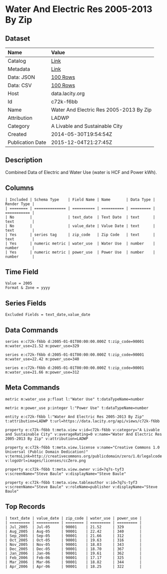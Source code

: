 # Water And Electric Res 2005-2013 By Zip

## Dataset

| Name | Value |
| :--- | :---- |
| Catalog | [Link](https://catalog.data.gov/dataset/water-and-electric-res-2005-2013-by-zip) |
| Metadata | [Link](https://data.lacity.org/api/views/c72k-f6bb) |
| Data: JSON | [100 Rows](https://data.lacity.org/api/views/c72k-f6bb/rows.json?max_rows=100) |
| Data: CSV | [100 Rows](https://data.lacity.org/api/views/c72k-f6bb/rows.csv?max_rows=100) |
| Host | data.lacity.org |
| Id | c72k-f6bb |
| Name | Water And Electric Res 2005-2013 By Zip |
| Attribution | LADWP |
| Category | A Livable and Sustainable City |
| Created | 2014-05-30T19:54:54Z |
| Publication Date | 2015-12-04T21:27:45Z |

## Description

Combined Data of Electric and Water Use (water is HCF and Power kWh).

## Columns

```ls
| Included | Schema Type    | Field Name | Name       | Data Type | Render Type |
| ======== | ============== | ========== | ========== | ========= | =========== |
| No       |                | text_date  | Text Date  | text      | text        |
| No       |                | value_date | Value Date | text      | text        |
| Yes      | series tag     | zip_code   | Zip Code   | text      | text        |
| Yes      | numeric metric | water_use  | Water Use  | number    | number      |
| Yes      | numeric metric | power_use  | Power Use  | number    | number      |
```

## Time Field

```ls
Value = 2005
Format & Zone = yyyy
```

## Series Fields

```ls
Excluded Fields = text_date,value_date
```

## Data Commands

```ls
series e:c72k-f6bb d:2005-01-01T00:00:00.000Z t:zip_code=90001 m:water_use=21.52 m:power_use=329

series e:c72k-f6bb d:2005-01-01T00:00:00.000Z t:zip_code=90001 m:water_use=22.42 m:power_use=340

series e:c72k-f6bb d:2005-01-01T00:00:00.000Z t:zip_code=90001 m:water_use=21.66 m:power_use=312
```

## Meta Commands

```ls
metric m:water_use p:float l:"Water Use" t:dataTypeName=number

metric m:power_use p:integer l:"Power Use" t:dataTypeName=number

entity e:c72k-f6bb l:"Water And Electric Res 2005-2013 By Zip" t:attribution=LADWP t:url=https://data.lacity.org/api/views/c72k-f6bb

property e:c72k-f6bb t:meta.view v:id=c72k-f6bb v:category="A Livable and Sustainable City" v:averageRating=0 v:name="Water And Electric Res 2005-2013 By Zip" v:attribution=LADWP

property e:c72k-f6bb t:meta.view.license v:name="Creative Commons 1.0 Universal (Public Domain Dedication)" v:termsLink=http://creativecommons.org/publicdomain/zero/1.0/legalcode v:logoUrl=images/licenses/ccZero.png

property e:c72k-f6bb t:meta.view.owner v:id=7q7s-tyf3 v:screenName="Steve Baule" v:displayName="Steve Baule"

property e:c72k-f6bb t:meta.view.tableauthor v:id=7q7s-tyf3 v:screenName="Steve Baule" v:roleName=publisher v:displayName="Steve Baule"
```

## Top Records

```ls
| text_date | value_date | zip_code | water_use | power_use | 
| ========= | ========== | ======== | ========= | ========= | 
| Jul_2005  | Jul-05     | 90001    | 21.52     | 329       | 
| Aug_2005  | Aug-05     | 90001    | 22.42     | 340       | 
| Sep_2005  | Sep-05     | 90001    | 21.66     | 312       | 
| Oct_2005  | Oct-05     | 90001    | 19.63     | 316       | 
| Nov_2005  | Nov-05     | 90001    | 18.03     | 343       | 
| Dec_2005  | Dec-05     | 90001    | 18.70     | 367       | 
| Jan_2006  | Jan-06     | 90001    | 19.61     | 362       | 
| Feb_2006  | Feb-06     | 90001    | 17.17     | 325       | 
| Mar_2006  | Mar-06     | 90001    | 18.82     | 344       | 
| Apr_2006  | Apr-06     | 90001    | 18.25     | 322       | 
```